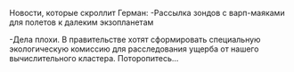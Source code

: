 
Новости, которые скроллит Герман:
-Рассылка зондов с варп-маяками для полетов к далеким экзопланетам

-Дела плохи. В правительстве хотят сформировать специальную экологическую комиссию для расследования ущерба от нашего вычислительного кластера. Поторопитесь...
